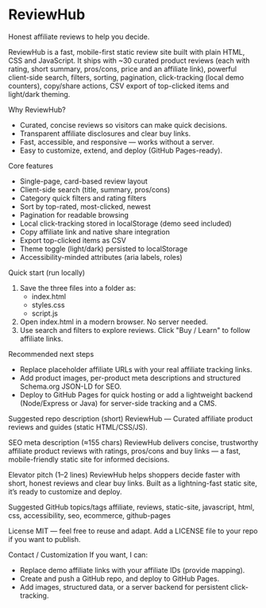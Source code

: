 # ReviewHub

Honest affiliate reviews to help you decide.

ReviewHub is a fast, mobile-first static review site built with plain HTML, CSS and JavaScript. It ships with ~30 curated product reviews (each with rating, short summary, pros/cons, price and an affiliate link), powerful client-side search, filters, sorting, pagination, click-tracking (local demo counters), copy/share actions, CSV export of top-clicked items and light/dark theming.

Why ReviewHub?
- Curated, concise reviews so visitors can make quick decisions.
- Transparent affiliate disclosures and clear buy links.
- Fast, accessible, and responsive — works without a server.
- Easy to customize, extend, and deploy (GitHub Pages-ready).

Core features
- Single-page, card-based review layout
- Client-side search (title, summary, pros/cons)
- Category quick filters and rating filters
- Sort by top-rated, most-clicked, newest
- Pagination for readable browsing
- Local click-tracking stored in localStorage (demo seed included)
- Copy affiliate link and native share integration
- Export top-clicked items as CSV
- Theme toggle (light/dark) persisted to localStorage
- Accessibility-minded attributes (aria labels, roles)

Quick start (run locally)
1. Save the three files into a folder as:
   - index.html
   - styles.css
   - script.js
2. Open index.html in a modern browser. No server needed.
3. Use search and filters to explore reviews. Click "Buy / Learn" to follow affiliate links.

Recommended next steps
- Replace placeholder affiliate URLs with your real affiliate tracking links.
- Add product images, per-product meta descriptions and structured Schema.org JSON-LD for SEO.
- Deploy to GitHub Pages for quick hosting or add a lightweight backend (Node/Express or Java) for server-side tracking and a CMS.

Suggested repo description (short)
ReviewHub — Curated affiliate product reviews and guides (static HTML/CSS/JS).

SEO meta description (≈155 chars)
ReviewHub delivers concise, trustworthy affiliate product reviews with ratings, pros/cons and buy links — a fast, mobile-friendly static site for informed decisions.

Elevator pitch (1–2 lines)
ReviewHub helps shoppers decide faster with short, honest reviews and clear buy links. Built as a lightning-fast static site, it’s ready to customize and deploy.

Suggested GitHub topics/tags
affiliate, reviews, static-site, javascript, html, css, accessibility, seo, ecommerce, github-pages

License
MIT — feel free to reuse and adapt. Add a LICENSE file to your repo if you want to publish.

Contact / Customization
If you want, I can:
- Replace demo affiliate links with your affiliate IDs (provide mapping).
- Create and push a GitHub repo, and deploy to GitHub Pages.
- Add images, structured data, or a server backend for persistent click-tracking.

